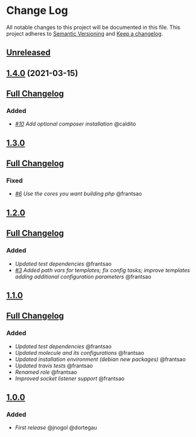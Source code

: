 # Change Log
All notable changes to this project will be documented in this file.
This project adheres to [Semantic Versioning](http://semver.org/) and [Keep a changelog](https://github.com/olivierlacan/keep-a-changelog).

## [Unreleased](https://github.com/idealista/php_role/tree/develop)
## [1.4.0](https://github.com/idealista/php_role/tree/1.4.0) (2021-03-15)
## [Full Changelog](https://github.com/idealista/php_role/compare/1.3.0...1.4.0)
### Added
- *[#10](https://github.com/idealista/php_role/issues/10) Add optional composer installation* @caldito

## [1.3.0](https://github.com/idealista/php_role/tree/1.3.0)
## [Full Changelog](https://github.com/idealista/php_role/compare/1.2.0...1.3.0)
### Fixed
- *[#6](https://github.com/idealista/php_role/issues/6) Use the cores you want building php* @frantsao

## [1.2.0](https://github.com/idealista/php_role/tree/1.2.0)
## [Full Changelog](https://github.com/idealista/php_role/compare/1.1.0...1.2.0)
### Added
- *Updated test dependencies* @frantsao
- *[#3](https://github.com/idealista/php_role/issues/3) Added path vars for templates; fix config tasks; improve templates adding additional configuration parameters* @frantsao

## [1.1.0](https://github.com/idealista/php_role/tree/1.1.0)
## [Full Changelog](https://github.com/idealista/php_role/compare/1.0.0...1.1.0)
### Added
- *Updated test dependencies* @frantsao
- *Updated molecule and its configurations* @frantsao
- *Updated installation environment (debian new packages)* @frantsao
- *Updated travis tests* @frantsao
- *Renamed role* @frantsao
- *Improved socket listener support* @frantsao

## [1.0.0](https://github.com/idealista/php_role/tree/1.0.0)
### Added
- *First release* @jnogol @dortegau
